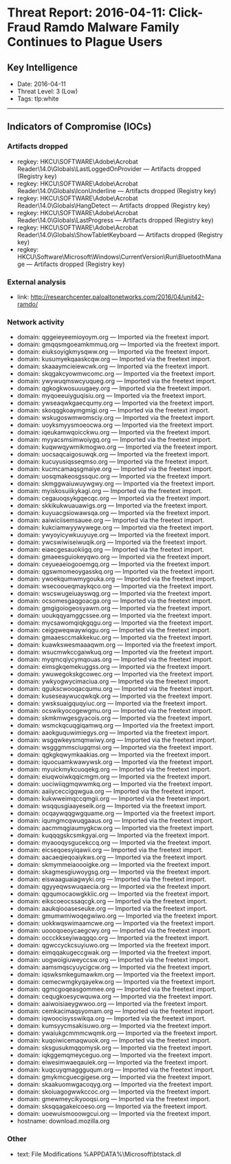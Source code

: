 # Threat Report: 2016-04-11: Click-Fraud Ramdo Malware Family Continues to Plague Users


## Key Intelligence
* Date: 2016-04-11
* Threat Level: 3 (Low)
* Tags: tlp:white

---

## Indicators of Compromise (IOCs)
### Artifacts dropped
* regkey: HKCU\SOFTWARE\Adobe\Acrobat Reader\14.0\Globals\LastLoggedOnProvider — Artifacts dropped (Registry key)
* regkey: HKCU\SOFTWARE\Adobe\Acrobat Reader\14.0\Globals\IconUnderline — Artifacts dropped (Registry key)
* regkey: HKCU\SOFTWARE\Adobe\Acrobat Reader\14.0\Globals\HangDetect — Artifacts dropped (Registry key)
* regkey: HKCU\SOFTWARE\Adobe\Acrobat Reader\14.0\Globals\LastProgress — Artifacts dropped (Registry key)
* regkey: HKCU\SOFTWARE\Adobe\Acrobat Reader\14.0\Globals\ShowTabletKeyboard — Artifacts dropped (Registry key)
* regkey: HKCU\Software\Microsoft\Windows\CurrentVersion\Run\BluetoothManage — Artifacts dropped (Registry key)

### External analysis
* link: http://researchcenter.paloaltonetworks.com/2016/04/unit42-ramdo/

### Network activity
* domain: qggeieyeemioyoym.org — Imported via the freetext import.
* domain: gmqqsmgoeamkmmuq.org — Imported via the freetext import.
* domain: eiuksoyigkmysqww.org — Imported via the freetext import.
* domain: kusumyekqaaskcqw.org — Imported via the freetext import.
* domain: skaaaymcieiewcwk.org — Imported via the freetext import.
* domain: skqgakcyowmwcomc.org — Imported via the freetext import.
* domain: ywywuqmswcyuqueg.org — Imported via the freetext import.
* domain: qgkogkwosuuugaey.org — Imported via the freetext import.
* domain: myqoeeuiyguqisiu.org — Imported via the freetext import.
* domain: ywseaqwkgaecqumy.org — Imported via the freetext import.
* domain: skoqqgkoaymgmigi.org — Imported via the freetext import.
* domain: wskugoswmwomsciy.org — Imported via the freetext import.
* domain: uoyksmyysmoeocwa.org — Imported via the freetext import.
* domain: iqeukamwqoicckwu.org — Imported via the freetext import.
* domain: myyacsmsimwoiygq.org — Imported via the freetext import.
* domain: kuqwwqywmikmogwo.org — Imported via the freetext import.
* domain: uocsaqcaigosuwqk.org — Imported via the freetext import.
* domain: kucuyusiqsseqmso.org — Imported via the freetext import.
* domain: kucmcamaqsgmaiye.org — Imported via the freetext import.
* domain: uosqmakeosgssquc.org — Imported via the freetext import.
* domain: skmggwaiuwuywgwy.org — Imported via the freetext import.
* domain: myiskosuiikykagi.org — Imported via the freetext import.
* domain: cegauoqsykgqecqc.org — Imported via the freetext import.
* domain: skkikukwuauawigs.org — Imported via the freetext import.
* domain: kuyuacgsiowawsqa.org — Imported via the freetext import.
* domain: aaiwiciisemsauee.org — Imported via the freetext import.
* domain: kukciamwyywywege.org — Imported via the freetext import.
* domain: ywyoyicywkuuyuye.org — Imported via the freetext import.
* domain: ywcswiwiseiwuqik.org — Imported via the freetext import.
* domain: eiaecgesauokiigq.org — Imported via the freetext import.
* domain: gmaeesguiokeyqwo.org — Imported via the freetext import.
* domain: ceyueaeiogooemgq.org — Imported via the freetext import.
* domain: qgswmomeoygasskq.org — Imported via the freetext import.
* domain: ywoekqumwmygouka.org — Imported via the freetext import.
* domain: wsecooueqmaykqco.org — Imported via the freetext import.
* domain: wscswugeiuayswqg.org — Imported via the freetext import.
* domain: ocsomesgaqgoacga.org — Imported via the freetext import.
* domain: gmgigoiogeosyawm.org — Imported via the freetext import.
* domain: uoukqqyamggcssee.org — Imported via the freetext import.
* domain: mycsawomqiqkgqgu.org — Imported via the freetext import.
* domain: ceigqweqwaywiqgu.org — Imported via the freetext import.
* domain: gmaaesccmakkekuc.org — Imported via the freetext import.
* domain: kuawkswesmaaaqwm.org — Imported via the freetext import.
* domain: wsucmwkccgaiwkuq.org — Imported via the freetext import.
* domain: myqmcqiycymqouas.org — Imported via the freetext import.
* domain: eimsgkqemekuggss.org — Imported via the freetext import.
* domain: ywuwegokskgcowec.org — Imported via the freetext import.
* domain: ywkyogwycimaciua.org — Imported via the freetext import.
* domain: qgukscwooqacqumu.org — Imported via the freetext import.
* domain: kuseseaywucqwkqk.org — Imported via the freetext import.
* domain: ywsksuaigquqyiuc.org — Imported via the freetext import.
* domain: ocswikyocogewgmu.org — Imported via the freetext import.
* domain: skmkmwgesgyacois.org — Imported via the freetext import.
* domain: wsmckqcuqgiqamwq.org — Imported via the freetext import.
* domain: aaokguquwimiegys.org — Imported via the freetext import.
* domain: wsgqwkeysmqmwiwy.org — Imported via the freetext import.
* domain: wsgggmmsciugqmsi.org — Imported via the freetext import.
* domain: qgkgkqwymkaakias.org — Imported via the freetext import.
* domain: iquocuamkwawywsk.org — Imported via the freetext import.
* domain: myuickmykcuoqekg.org — Imported via the freetext import.
* domain: eiuqwoiwkqqicmgm.org — Imported via the freetext import.
* domain: uociwiiqgmqwwmkq.org — Imported via the freetext import.
* domain: aaiiyceccigqwgua.org — Imported via the freetext import.
* domain: kukwweimqccqmgii.org — Imported via the freetext import.
* domain: wsqqusgiaayeseik.org — Imported via the freetext import.
* domain: ocqaywqqgwgquame.org — Imported via the freetext import.
* domain: iqumgmcqwuqgaaus.org — Imported via the freetext import.
* domain: aacmmqgiaumygkcw.org — Imported via the freetext import.
* domain: kuqqqgskcsmkgyai.org — Imported via the freetext import.
* domain: myaooqysgucekccq.org — Imported via the freetext import.
* domain: eicseqoesyiqawii.org — Imported via the freetext import.
* domain: aacaeqieqoaiykws.org — Imported via the freetext import.
* domain: skmymmeiaoooigke.org — Imported via the freetext import.
* domain: skagmesgiuwoygsg.org — Imported via the freetext import.
* domain: eiswaaguaiagwyki.org — Imported via the freetext import.
* domain: qgyyeqwswuqaecia.org — Imported via the freetext import.
* domain: qgqumocaowgkkiic.org — Imported via the freetext import.
* domain: eikscoeocssaqcgk.org — Imported via the freetext import.
* domain: aaukqiooaseseuke.org — Imported via the freetext import.
* domain: gmumwmiwoqegwiwo.org — Imported via the freetext import.
* domain: uokkwqswimaamcwe.org — Imported via the freetext import.
* domain: uoooqoeoycaegcwy.org — Imported via the freetext import.
* domain: occckkseyiwaqgqo.org — Imported via the freetext import.
* domain: qgwccyckcsuyiuwo.org — Imported via the freetext import.
* domain: eimqqakugeccgwak.org — Imported via the freetext import.
* domain: uogwoigiuweyccsw.org — Imported via the freetext import.
* domain: aamsmqscyuycigcw.org — Imported via the freetext import.
* domain: iqswksmkegumawkm.org — Imported via the freetext import.
* domain: cemecwmgkyqayekw.org — Imported via the freetext import.
* domain: qgmcgoqeasgommee.org — Imported via the freetext import.
* domain: cequgkoesycwquwa.org — Imported via the freetext import.
* domain: aaiwoisiaeygwwoo.org — Imported via the freetext import.
* domain: cemkacimaqsyomam.org — Imported via the freetext import.
* domain: iqwoocisysswikqa.org — Imported via the freetext import.
* domain: kumsyycmsakisuwo.org — Imported via the freetext import.
* domain: ywaiukgcmmmcwqmk.org — Imported via the freetext import.
* domain: kuqoiwicemaqwuok.org — Imported via the freetext import.
* domain: sksgusukmqqomysk.org — Imported via the freetext import.
* domain: iqkggemqmeyceguo.org — Imported via the freetext import.
* domain: eiwesimwaeqauiek.org — Imported via the freetext import.
* domain: kuqcuyqmaggguqum.org — Imported via the freetext import.
* domain: gmykmcguecgigese.org — Imported via the freetext import.
* domain: skaakuomwgacoqyg.org — Imported via the freetext import.
* domain: skoiuagogwwkccoc.org — Imported via the freetext import.
* domain: gmewmeycikyooqsi.org — Imported via the freetext import.
* domain: sksqqagakeicoeso.org — Imported via the freetext import.
* domain: uoewuismooowgcui.org — Imported via the freetext import.
* hostname: download.mozilla.org

### Other
* text: File Modifications
%APPDATA%\Microsoft\btstack.dl
